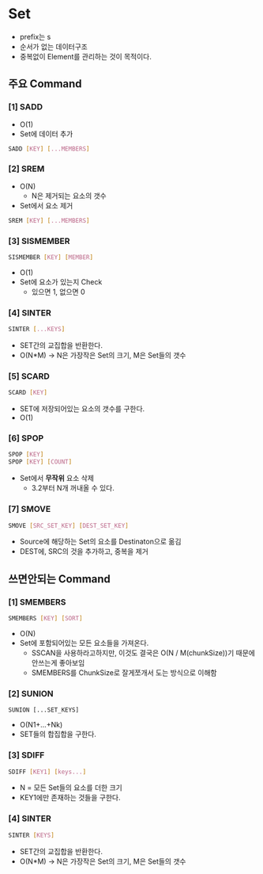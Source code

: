 # Set
- prefix는 s
- 순서가 없는 데이터구조
- 중복없이 Element를 관리하는 것이 목적이다.

## 주요 Command

### [1] SADD
- O(1)
- Set에 데이터 추가

```bash
SADD [KEY] [...MEMBERS]
```

### [2] SREM
- O(N)
  - N은 제거되는 요소의 갯수
- Set에서 요소 제거

```bash
SREM [KEY] [...MEMBERS]
```

### [3] SISMEMBER
```bash
SISMEMBER [KEY] [MEMBER]
```
- O(1)
- Set에 요소가 있는지 Check
  - 있으면 1, 없으면 0

### [4] SINTER
```bash
SINTER [...KEYS]
```
- SET간의 교집합을 반환한다.
- O(N*M) → N은 가장작은 Set의 크기, M은 Set들의 갯수

### [5] SCARD
```bash
SCARD [KEY]
```
- SET에 저장되어있는 요소의 갯수를 구한다.
- O(1)


### [6] SPOP
```bash
SPOP [KEY]
SPOP [KEY] [COUNT]
```
- Set에서 **무작위** 요소 삭제
  - 3.2부터 N개 꺼내올 수 있다.


### [7] SMOVE
```bash
SMOVE [SRC_SET_KEY] [DEST_SET_KEY]
```
- Source에 해당하는 Set의 요소를 Destinaton으로 옮김
- DEST에, SRC의 것을 추가하고, 중복을 제거


## 쓰면안되는 Command
### [1] SMEMBERS
```bash
SMEMBERS [KEY] [SORT]
```
- O(N)
- Set에 포함되어있는 모든 요소들을 가져온다.
  - SSCAN을 사용하라고하지만, 이것도 결국은 O(N  / M(chunkSize))기 때문에 안쓰는게 좋아보임
  - SMEMBERS를 ChunkSize로 잘게쪼개서 도는 방식으로 이해함


### [2] SUNION
```shell
SUNION [...SET_KEYS]
```
- O(N1+…+Nk)
- SET들의 합집합을 구한다.

### [3] SDIFF
```bash
SDIFF [KEY1] [keys...]
```
- N = 모든 Set들의 요소를 더한 크기
- KEY1에만 존재하는 것들을 구한다.

### [4] SINTER
```bash
SINTER [KEYS]
```
- SET간의 교집합을 반환한다.
- O(N*M) → N은 가장작은 Set의 크기, M은 Set들의 갯수